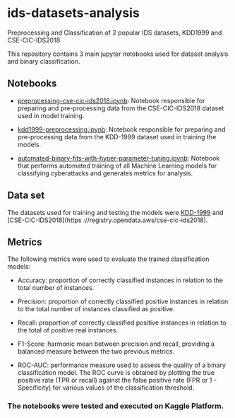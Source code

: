 # ids-datasets-analysis
Preprocessing and Classification of 2 popular IDS datasets, KDD1999 and CSE-CIC-IDS2018

This repository contains 3 main jupyter notebooks used for dataset analysis and binary classification.
## Notebooks

- [preprocessing-cse-cic-ids2018.ipynb](preprocessing-cse-cic-ids2018.ipynb): Notebook responsible for preparing and pre-processing data from the CSE-CIC-IDS2018 dataset used in model training.

- [kdd1999-preprocessing.ipynb](kdd1999-preprocessing.ipynb): Notebook responsible for preparing and pre-processing data from the KDD-1999 dataset used in training the models.

- [automated-binary-fits-with-hyper-parameter-tuning.ipynb](automated-binary-fits-with-hyper-parameter-tuning.ipynb): Notebook that performs automated training of all Machine Learning models for classifying cyberattacks and generates metrics for analysis.

## Data set

The datasets used for training and testing the models were [KDD-1999](https://kdd.org/kdd-cup/view/kdd-cup-1999) and [CSE-CIC-IDS2018](https ://registry.opendata.aws/cse-cic-ids2018).

## Metrics

The following metrics were used to evaluate the trained classification models:

- Accuracy: proportion of correctly classified instances in relation to the total number of instances.

- Precision: proportion of correctly classified positive instances in relation to the total number of instances classified as positive.

- Recall: proportion of correctly classified positive instances in relation to the total of positive real instances.

- F1-Score: harmonic mean between precision and recall, providing a balanced measure between the two previous metrics.

- ROC-AUC: performance measure used to assess the quality of a binary classification model. The ROC curve is obtained by plotting the true positive rate (TPR or recall) against the false positive rate (FPR or 1 - Specificity) for various values ​​of the classification threshold.

### The notebooks were tested and executed on Kaggle Platform.
